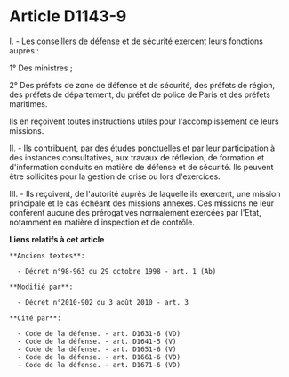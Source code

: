 # Article D1143-9

I. - Les conseillers de défense et de sécurité exercent leurs fonctions auprès : 

1° Des ministres ; 

2° Des préfets de zone de défense et de sécurité, des préfets de région, des préfets de département, du préfet de police de
Paris et des préfets maritimes. 

Ils en reçoivent toutes instructions utiles pour l'accomplissement de leurs missions. 

II. - Ils contribuent, par des études ponctuelles et par leur participation à des instances consultatives, aux travaux de
réflexion, de formation et d'information conduits en matière de défense et de sécurité. Ils peuvent être sollicités pour la
gestion de crise ou lors d'exercices. 

III. - Ils reçoivent, de l'autorité auprès de laquelle ils exercent, une mission principale et le cas échéant des missions
annexes. Ces missions ne leur confèrent aucune des prérogatives normalement exercées par l'Etat, notamment en matière
d'inspection et de contrôle.

**Liens relatifs à cet article**

	**Anciens textes**:

	  - Décret n°98-963 du 29 octobre 1998 - art. 1 (Ab)

	**Modifié par**:

	  - Décret n°2010-902 du 3 août 2010 - art. 3

	**Cité par**:

	  - Code de la défense. - art. D1631-6 (VD)
	  - Code de la défense. - art. D1641-5 (V)
	  - Code de la défense. - art. D1651-6 (V)
	  - Code de la défense. - art. D1661-6 (VD)
	  - Code de la défense. - art. D1671-6 (VD)
